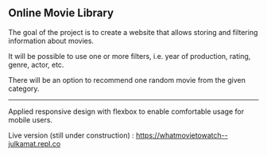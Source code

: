 Online Movie Library
--------------------

The goal of the project is to create a website that allows storing and filtering information about movies.

It will be possible to use one or more filters, i.e. year of production, rating, genre, actor, etc.

There will be an option to recommend one random movie from the given category.

--------------------
Applied responsive design with flexbox to enable comfortable usage for mobile users. 

Live version (still under construction) :
https://whatmovietowatch--julkamat.repl.co
